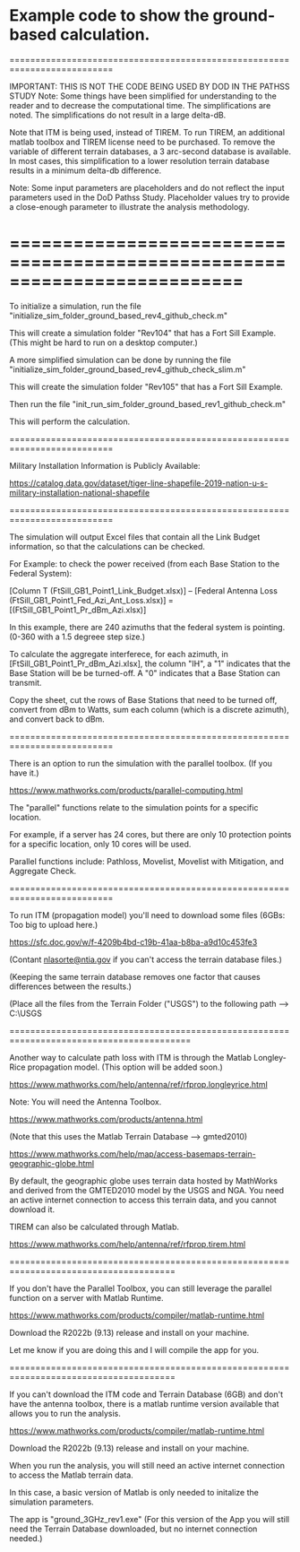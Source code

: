 Example code to show the ground-based calculation.
==========================================================================
==========================================================================

IMPORTANT: THIS IS NOT THE CODE BEING USED BY DOD IN THE PATHSS STUDY
Note: Some things have been simplified for understanding to the reader and to decrease the computational time.
The simplifications are noted. The simplifications do not result in a large delta-dB.

Note that ITM is being used, instead of TIREM. 
To run TIREM, an additional matlab toolbox and TIREM license need to be purchased.
To remove the variable of different terrain databases, a 3 arc-second database is available. 
In most cases, this simplification to a lower resolution terrain database results in a minimum delta-db difference.

Note: Some input parameters are placeholders and do not reflect the input parameters used in the DoD Pathss Study. 
Placeholder values try to provide a close-enough parameter to illustrate the analysis methodology.

========================================================================== 
==========================================================================


To initialize a simulation, run the file "initialize_sim_folder_ground_based_rev4_github_check.m"

This will create a simulation folder "Rev104" that has a Fort Sill Example. (This might be hard to run on a desktop computer.)

A more simplified simulation can be done by running the file "initialize_sim_folder_ground_based_rev4_github_check_slim.m"

This will create the simulation folder "Rev105" that has a Fort Sill Example.

Then run the file "init_run_sim_folder_ground_based_rev1_github_check.m"

This will perform the calculation.

==========================================================================

Military Installation Information is Publicly Available:

https://catalog.data.gov/dataset/tiger-line-shapefile-2019-nation-u-s-military-installation-national-shapefile

==========================================================================

The simulation will output Excel files that contain all the Link Budget information, so that the calculations can be checked.

For Example: to check the power received (from each Base Station to the Federal System):

[Column T (FtSill_GB1_Point1_Link_Budget.xlsx)] – [Federal Antenna Loss (FtSill_GB1_Point1_Fed_Azi_Ant_Loss.xlsx)] = [(FtSill_GB1_Point1_Pr_dBm_Azi.xlsx)]

In this example, there are 240 azimuths that the federal system is pointing. (0-360 with a 1.5 degreee step size.)

To calculate the aggregate interferece, for each azimuth, in [FtSill_GB1_Point1_Pr_dBm_Azi.xlsx], the column "IH", a "1" indicates that the Base Station will be be turned-off. A "0" indicates that a Base Station can transmit.

Copy the sheet, cut the rows of Base Stations that need to be turned off, convert from dBm to Watts, sum each column (which is a discrete azimuth), and convert back to dBm.

==========================================================================

There is an option to run the simulation with the parallel toolbox. (If you have it.)

https://www.mathworks.com/products/parallel-computing.html

The "parallel" functions relate to the simulation points for a specific location.

For example, if a server has 24 cores, but there are only 10 protection points for a specific location, only 10 cores will be used.

Parallel functions include: Pathloss, Movelist, Movelist with Mitigation, and Aggregate Check.

==========================================================================

To run ITM (propagation model) you'll need to download some files (6GBs: Too big to upload here.) 

https://sfc.doc.gov/w/f-4209b4bd-c19b-41aa-b8ba-a9d10c453fe3

(Contant nlasorte@ntia.gov if you can't access the terrain database files.)

(Keeping the same terrain database removes one factor that causes differences between the results.) 

(Place all the files from the Terrain Folder ("USGS") to the following path --> C:\USGS


=========================================================================================

Another way to calculate path loss with ITM is through the Matlab Longley-Rice propagation model. (This option will be added soon.)

https://www.mathworks.com/help/antenna/ref/rfprop.longleyrice.html

Note: You will need the Antenna Toolbox.

https://www.mathworks.com/products/antenna.html

(Note that this uses the Matlab Terrain Database --> gmted2010)

https://www.mathworks.com/help/map/access-basemaps-terrain-geographic-globe.html

By default, the geographic globe uses terrain data hosted by MathWorks and derived from the GMTED2010 model by the USGS and NGA. 
You need an active internet connection to access this terrain data, and you cannot download it.

TIREM can also be calculated through Matlab.

https://www.mathworks.com/help/antenna/ref/rfprop.tirem.html


======================================================================================

If you don't have the Parallel Toolbox, you can still leverage the parallel function on a server with Matlab Runtime.

https://www.mathworks.com/products/compiler/matlab-runtime.html

Download the R2022b (9.13) release and install on your machine.

Let me know if you are doing this and I will compile the app for you.

======================================================================================

If you can't download the ITM code and Terrain Database (6GB) and don't have the antenna toolbox, there is a matlab runtime version available that allows you to run the analysis.

https://www.mathworks.com/products/compiler/matlab-runtime.html

Download the R2022b (9.13) release and install on your machine.

When you run the analysis, you will still need an active internet connection to access the Matlab terrain data.

In this case, a basic version of Matlab is only needed to initalize the simulation parameters.

The app is "ground_3GHz_rev1.exe" (For this version of the App you will still need the Terrain Database downloaded, but no internet connection needed.)





